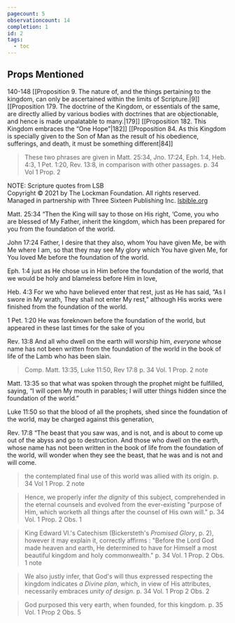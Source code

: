 ```yaml
---
pagecount: 5
observationcount: 14
completion: 1
id: 2
tags:
  - toc
---
```

## Props Mentioned
140-148 [[Proposition 9. The nature of, and the things pertaining to the kingdom, can only be ascertained within the limits of Scripture.|9]] [[Proposition 179. The doctrine of the Kingdom, or essentials of the same, are directly allied by various bodies with doctrines that are objectionable, and hence is made unpalatable to many.|179]] [[Proposition 182. This Kingdom embraces the “One Hope”|182]] [[Proposition 84. As this Kingdom is specially given to the Son of Man as the result of his obedience, sufferings, and death, it must be something different|84]] 

> These two phrases are given in Matt. 25:34, Jno. 17:24, Eph. 1:4, Heb. 4:3, 1 Pet. 1:20, Rev. 13:8, in comparison with other passages.
> p. 34 Vol 1 Prop. 2

NOTE: Scripture quotes from LSB  
Copyright © 2021 by The Lockman Foundation. All rights reserved.  
Managed in partnership with Three Sixteen Publishing Inc. [lsbible.org](https://www.lsbible.org/)

Matt. 25:34
“Then the King will say to those on His right, ‘Come, you who are blessed of My Father, inherit the kingdom, which has been prepared for you from the foundation of the world.

John 17:24
Father, I desire that they also, whom You have given Me, be with Me where I am, so that they may see My glory which You have given Me, for You loved Me before the foundation of the world.

Eph. 1:4
just as He chose us in Him before the foundation of the world, that we would be holy and blameless before Him in love,

Heb. 4:3
For we who have believed enter that rest, just as He has said,
“As I swore in My wrath,
They shall not enter My rest,”
although His works were finished from the foundation of the world.

1 Pet. 1:20
He was foreknown before the foundation of the world, but appeared in these last times for the sake of you

Rev. 13:8
And all who dwell on the earth will worship him, _everyone_ whose name has not been written from the foundation of the world in the book of life of the Lamb who has been slain.

> Comp. Matt. 13:35, Luke 11:50, Rev 17:8
> p. 34 Vol. 1 Prop. 2 note

Matt. 13:35
so that what was spoken through the prophet might be fulfilled, saying,
“I will open My mouth in parables;
I will utter things hidden since the foundation of the world.”

Luke 11:50
so that the blood of all the prophets, shed since the foundation of the world, may be charged against this generation,

Rev. 17:8
“The beast that you saw was, and is not, and is about to come up out of the abyss and go to destruction. And those who dwell on the earth, whose name has not been written in the book of life from the foundation of the world, will wonder when they see the beast, that he was and is not and will come.

> the contemplated final use of this world was allied with its origin.
> p. 34 Vol 1 Prop. 2 note

> Hence, we properly infer *the dignity* of this subject, comprehended in the eternal counsels and evolved from the ever-existing "purpose of Him, which worketh all things after the counsel of His own will."
> p. 34 Vol. 1 Prop. 2 Obs. 1

> King Edward VI.'s Catechism (Bickersteth's *Promised Glory*, p. 2), however it may explain it, correctly affirms : "Before the Lord God made heaven and earth, He determined to have for Himself a most beautiful kingdom and holy commonwealth." 
> p. 34 Vol. 1 Prop. 2 Obs. 1 note

> We also justly infer, that God's will thus expressed respecting the kingdom indicates *a Divine plan*, which, in view of His attributes, necessarily embraces *unity of design*.
> p. 34 Vol. 1 Prop 2 Obs. 2

>God purposed this very earth, when founded, for this kingdom.
>p. 35 Vol. 1 Prop 2 Obs. 5